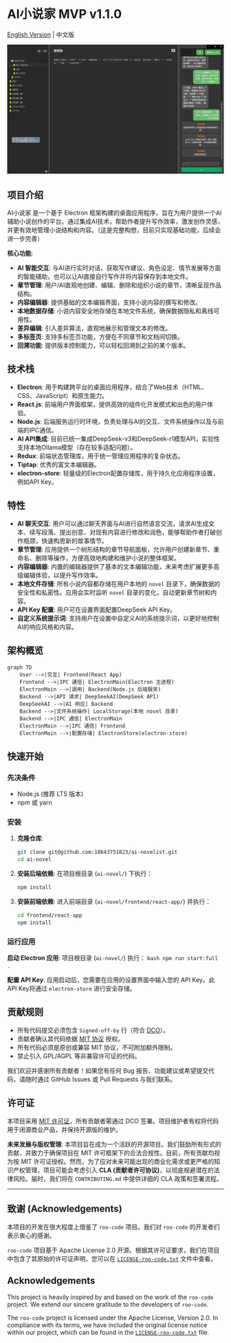 # AI小说家 MVP v1.1.0

[English Version](README_en.md) | 中文版

![项目截图](images/示例图片.jpg)
## 项目介绍

AI小说家 是一个基于 Electron 框架构建的桌面应用程序，旨在为用户提供一个AI辅助小说创作的平台。通过集成AI技术，帮助作者提升写作效率，激发创作灵感，并更有效地管理小说结构和内容。（这是完整构想，目前只实现基础功能，后续会进一步完善）

**核心功能**:
*   **AI 智能交互**: 与AI进行实时对话，获取写作建议、角色设定、情节发展等方面的智能辅助，也可以让AI直接自行写作并将内容保存到本地文件。
*   **章节管理**: 用户/AI直观地创建、编辑、删除和组织小说的章节，清晰呈现作品结构。
*   **内容编辑器**: 提供基础的文本编辑界面，支持小说内容的撰写和修改。
*   **本地数据存储**: 小说内容安全地存储在本地文件系统，确保数据隐私和离线可用性。
*   **差异编辑**: 引入差异算法，直观地展示和管理文本的修改。
*   **多标签页**: 支持多标签页功能，方便在不同章节和文档间切换。
*   **回溯功能**: 提供版本控制能力，可以轻松回溯到之前的某个版本。

## 技术栈

*   **Electron**: 用于构建跨平台的桌面应用程序，结合了Web技术（HTML、CSS、JavaScript）和原生能力。
*   **React.js**: 前端用户界面框架，提供高效的组件化开发模式和出色的用户体验。
*   **Node.js**: 后端服务运行时环境，负责处理与AI的交互、文件系统操作以及与前端的IPC通信。
*   **AI API集成**: 目前已统一集成DeepSeek-v3和DeepSeek-r1模型API，实验性支持本地Ollama模型（存在较多适配问题）。
*   **Redux**: 前端状态管理库，用于统一管理应用程序的复杂状态。
*   **Tiptap**: 优秀的富文本编辑器。
*   **electron-store**: 轻量级的Electron配置存储库，用于持久化应用程序设置，例如API Key。

## 特性

*   **AI 聊天交互**: 用户可以通过聊天界面与AI进行自然语言交流，请求AI生成文本、续写段落、提出创意、对现有内容进行修改和润色，能够帮助作者打破创作瓶颈，快速构思新的故事情节。
*   **章节管理**: 应用提供一个树形结构的章节导航面板，允许用户创建新章节、重命名、删除等操作，方便高效地构建和维护小说的整体框架。
*   **内容编辑器**: 内置的编辑器提供了基本的文本编辑功能，未来考虑扩展更多高级编辑体验，以提升写作效率。
*   **本地文件存储**: 所有小说内容都存储在用户本地的 `novel` 目录下，确保数据的安全性和私密性。应用会实时监听 `novel` 目录的变化，自动更新章节树和内容。
*   **API Key 配置**: 用户可在设置界面配置DeepSeek API Key。
*   **自定义系统提示词**: 支持用户在设置中自定义AI的系统提示词，以更好地控制AI的响应风格和内容。

## 架构概览

```mermaid
graph TD
    User -->|交互| Frontend(React App)
    Frontend -->|IPC 通信| ElectronMain(Electron 主进程)
    ElectronMain -->|调用| Backend(Node.js 后端服务)
    Backend -->|API 请求| DeepSeekAI(DeepSeek API)
    DeepSeekAI -->|AI 响应| Backend
    Backend -->|文件系统操作| LocalStorage(本地 novel 目录)
    Backend -->|IPC 通信| ElectronMain
    ElectronMain -->|IPC 通信| Frontend
    ElectronMain -->|配置存储| ElectronStore(electron-store)
```

## 快速开始

### 先决条件

*   Node.js (推荐 LTS 版本)
*   npm 或 yarn

### 安装

1.  **克隆仓库**:
    ```bash
    git clone git@github.com:18643751823/ai-novelist.git
    cd ai-novel
    ```

2.  **安装后端依赖**:
    在项目根目录 (`ai-novel/`) 下执行：
    ```bash
    npm install
    ```

3.  **安装前端依赖**:
    进入前端目录 (`ai-novel/frontend/react-app/`) 并执行：
    ```bash
    cd frontend/react-app
    npm install
    ```

### 运行应用
 **启动 Electron 应用**:
    项目根目录 (`ai-novel/`) 执行：
    ```bash
    npm run start:full .
    ```

 **配置 API Key**:
    应用启动后，您需要在应用的设置界面中输入您的 API Key。此API Key将通过 `electron-store` 进行安全存储。


## 贡献规则
- 所有代码提交必须包含 `Signed-off-by` 行（符合 [DCO](https://developercertificate.org/)）。
- 贡献者确认其代码依据 [MIT 协议](LICENSE) 授权。
- 所有代码必须是原创或兼容 MIT 协议，不可附加额外限制。
- 禁止引入 GPL/AGPL 等非兼容许可证的代码。

我们欢迎并感谢所有贡献者！如果您有任何 Bug 报告、功能建议或希望提交代码，请随时通过 GitHub Issues 或 Pull Requests 与我们联系。

## 许可证

本项目采用 [MIT 许可证](LICENSE)，所有贡献者需通过 DCO 签署。项目维护者有权将代码用于闭源商业产品，并保持开源版的维护。

**未来发展与版权管理**:
本项目旨在成为一个活跃的开源项目。我们鼓励所有形式的贡献，并致力于确保项目在 MIT 许可框架下的合法合规性。目前，所有贡献均视为按 MIT 许可证授权。然而，为了应对未来可能出现的商业化需求或更严格的知识产权管理，项目可能会考虑引入 **CLA (贡献者许可协议)**，以彻底规避潜在的法律风险。届时，我们将在 `CONTRIBUTING.md` 中提供详细的 CLA 政策和签署流程。


---

## 致谢 (Acknowledgements)

本项目的开发在很大程度上借鉴了 `roo-code` 项目。我们对 `roo-code` 的开发者们表示衷心的感谢。

`roo-code` 项目基于 Apache License 2.0 开源。根据其许可证要求，我们在项目中包含了其原始的许可证声明，您可以在 [`LICENSE-roo-code.txt`](./LICENSE-roo-code.txt) 文件中查看。

## Acknowledgements

This project is heavily inspired by and based on the work of the `roo-code` project. We extend our sincere gratitude to the developers of `roo-code`.

The `roo-code` project is licensed under the Apache License, Version 2.0. In compliance with its terms, we have included the original license notice within our project, which can be found in the [`LICENSE-roo-code.txt`](./LICENSE-roo-code.txt) file.